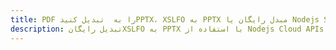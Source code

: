 ---title: PDF را به  تبدیل کنیدPPTX، XSLFO به PPTX مبدل رایگان یا Nodejs SDKdescription: تبدیل رایگانXSLFO به PPTX با استفاده از Nodejs Cloud APIs & SDK همچنین اسناد PDF را در Cloud ایجاد، ویرایش و رندر کنید.---